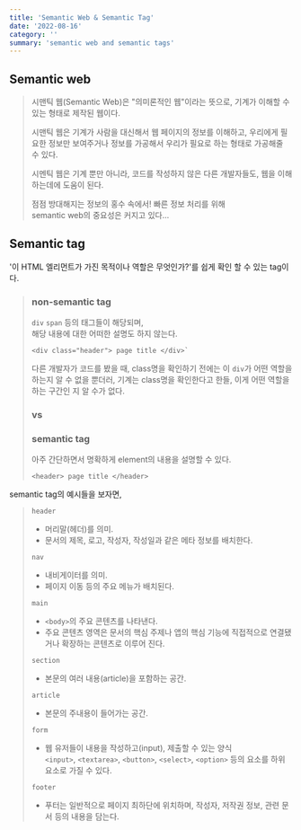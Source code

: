 ```yaml
---
title: 'Semantic Web & Semantic Tag'
date: '2022-08-16'
category: ''
summary: 'semantic web and semantic tags'
---
```


## Semantic web

> 시맨틱 웹(Semantic Web)은 "의미론적인 웹"이라는 뜻으로, 기계가 이해할 수 있는 형태로 제작된 웹이다.
>
> 시맨틱 웹은 기계가 사람을 대신해서 웹 페이지의 정보를 이해하고, 우리에게 필요한 정보만 보여주거나 정보를 가공해서 우리가 필요로 하는 형태로 가공해줄 수 있다.
>
> 시멘틱 웹은 기계 뿐만 아니라, 코드를 작성하지 않은 다른 개발자들도, 웹을 이해하는데에 도움이 된다.
>
> 점점 방대해지는 정보의 홍수 속에서! 빠른 정보 처리를 위해  
> semantic web의 중요성은 커지고 있다...

## Semantic tag

'이 HTML 엘리먼트가 가진 목적이나 역할은 무엇인가?'를 쉽게 확인 할 수 있는 tag이다.

> ### non-semantic tag
>
> `div` `span` 등의 태그들이 해당되며,  
> 해당 내용에 대한 어떠한 설명도 하지 않는다.
>
> ```null
> <div class="header"> page title </div>`
> ```
>
> 다른 개발자가 코드를 봤을 때, class명을 확인하기 전에는 이 `div`가 어떤 역할을 하는지 알 수 없을 뿐더러, 기계는 class명을 확인한다고 한들, 이게 어떤 역할을 하는 구간인 지 알 수가 없다.
>
> ### vs
>
> ### semantic tag
>
> 아주 간단하면서 명확하게 element의 내용을 설명할 수 있다.
>
> ```null
> <header> page title </header>
> ```

semantic tag의 예시들을 보자면,

> `header`
>
> - 머리말(헤더)를 의미.
> - 문서의 제목, 로고, 작성자, 작성일과 같은 메타 정보를 배치한다.
>
> `nav`
>
> - 내비게이터를 의미.
> - 페이지 이동 등의 주요 메뉴가 배치된다.
>
> `main`
>
> - `<body>`의 주요 콘텐츠를 나타낸다.
> - 주요 콘텐츠 영역은 문서의 핵심 주제나 앱의 핵심 기능에 직접적으로 연결됐거나 확장하는 콘텐츠로 이루어 진다.
>
> `section`
>
> - 본문의 여러 내용(article)을 포함하는 공간.
>
> `article`
>
> - 본문의 주내용이 들어가는 공간.
>
> `form`
>
> - 웹 유저들이 내용을 작성하고(input), 제출할 수 있는 양식  
>   `<input>`, `<textarea>`, `<button>`, `<select>`, `<option>` 등의 요소를 하위 요소로 가질 수 있다.
>
> `footer`
>
> - 푸터는 일반적으로 페이지 최하단에 위치하며, 작성자, 저작권 정보, 관련 문서 등의 내용을 담는다.
